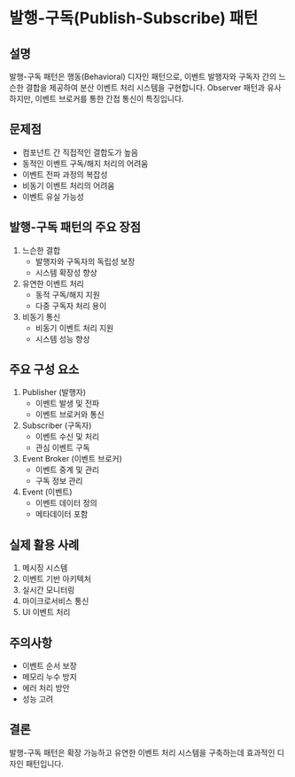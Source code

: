 # 발행-구독(Publish-Subscribe) 패턴

## 설명
발행-구독 패턴은 행동(Behavioral) 디자인 패턴으로, 이벤트 발행자와 구독자 간의 느슨한 결합을 제공하여 분산 이벤트 처리 시스템을 구현합니다. Observer 패턴과 유사하지만, 이벤트 브로커를 통한 간접 통신이 특징입니다.

## 문제점
- 컴포넌트 간 직접적인 결합도가 높음
- 동적인 이벤트 구독/해지 처리의 어려움
- 이벤트 전파 과정의 복잡성
- 비동기 이벤트 처리의 어려움
- 이벤트 유실 가능성

## 발행-구독 패턴의 주요 장점
1. 느슨한 결합
    - 발행자와 구독자의 독립성 보장
    - 시스템 확장성 향상
2. 유연한 이벤트 처리
    - 동적 구독/해지 지원
    - 다중 구독자 처리 용이
3. 비동기 통신
    - 비동기 이벤트 처리 지원
    - 시스템 성능 향상

## 주요 구성 요소
1. Publisher (발행자)
    - 이벤트 발생 및 전파
    - 이벤트 브로커와 통신
2. Subscriber (구독자)
    - 이벤트 수신 및 처리
    - 관심 이벤트 구독
3. Event Broker (이벤트 브로커)
    - 이벤트 중계 및 관리
    - 구독 정보 관리
4. Event (이벤트)
    - 이벤트 데이터 정의
    - 메타데이터 포함

## 실제 활용 사례
1. 메시징 시스템
2. 이벤트 기반 아키텍처
3. 실시간 모니터링
4. 마이크로서비스 통신
5. UI 이벤트 처리

## 주의사항
- 이벤트 순서 보장
- 메모리 누수 방지
- 에러 처리 방안
- 성능 고려

## 결론
발행-구독 패턴은 확장 가능하고 유연한 이벤트 처리 시스템을 구축하는데 효과적인 디자인 패턴입니다.